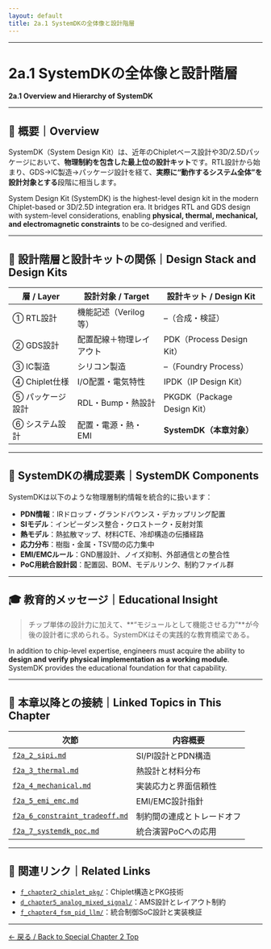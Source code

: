 ```yaml
---
layout: default
title: 2a.1 SystemDKの全体像と設計階層
---
```


---

# 2a.1 SystemDKの全体像と設計階層  
**2a.1 Overview and Hierarchy of SystemDK**

---

## 📘 概要｜Overview

SystemDK（System Design Kit）は、近年のChipletベース設計や3D/2.5Dパッケージにおいて、**物理制約を包含した最上位の設計キット**です。RTL設計から始まり、GDS→IC製造→パッケージ設計を経て、**実際に“動作するシステム全体”を設計対象とする**段階に相当します。

System Design Kit (SystemDK) is the highest-level design kit in the modern Chiplet-based or 3D/2.5D integration era. It bridges RTL and GDS design with system-level considerations, enabling **physical, thermal, mechanical, and electromagnetic constraints** to be co-designed and verified.

---

## 🧭 設計階層と設計キットの関係｜Design Stack and Design Kits

| 層 / Layer | 設計対象 / Target | 設計キット / Design Kit |
|------------|------------------|---------------------------|
| ① RTL設計 | 機能記述（Verilog等） | –（合成・検証） |
| ② GDS設計 | 配置配線＋物理レイアウト | PDK（Process Design Kit） |
| ③ IC製造 | シリコン製造 | –（Foundry Process） |
| ④ Chiplet仕様 | I/O配置・電気特性 | IPDK（IP Design Kit） |
| ⑤ パッケージ設計 | RDL・Bump・熱設計 | PKGDK（Package Design Kit） |
| ⑥ システム設計 | 配置・電源・熱・EMI | **SystemDK（本章対象）** |

---

## 🔗 SystemDKの構成要素｜SystemDK Components

SystemDKは以下のような物理層制約情報を統合的に扱います：

- **PDN情報**：IRドロップ・グランドバウンス・デカップリング配置  
- **SIモデル**：インピーダンス整合・クロストーク・反射対策  
- **熱モデル**：熱拡散マップ、材料CTE、冷却構造の伝播経路  
- **応力分布**：樹脂・金属・TSV間の応力集中  
- **EMI/EMCルール**：GND層設計、ノイズ抑制、外部通信との整合性  
- **PoC用統合設計図**：配置図、BOM、モデルリンク、制約ファイル群

---

## 🎓 教育的メッセージ｜Educational Insight

> チップ単体の設計力に加えて、**“モジュールとして機能させる力”**が今後の設計者に求められる。SystemDKはその実践的な教育橋梁である。

In addition to chip-level expertise, engineers must acquire the ability to **design and verify physical implementation as a working module**. SystemDK provides the educational foundation for that capability.

---

## 🧩 本章以降との接続｜Linked Topics in This Chapter

| 次節 | 内容概要 |
|------|-----------|
| [`f2a_2_sipi.md`](f2a_2_sipi.md) | SI/PI設計とPDN構造 |
| [`f2a_3_thermal.md`](f2a_3_thermal.md) | 熱設計と材料分布 |
| [`f2a_4_mechanical.md`](f2a_4_mechanical.md) | 実装応力と界面信頼性 |
| [`f2a_5_emi_emc.md`](f2a_5_emi_emc.md) | EMI/EMC設計指針 |
| [`f2a_6_constraint_tradeoff.md`](f2a_6_constraint_tradeoff.md) | 制約間の連成とトレードオフ |
| [`f2a_7_systemdk_poc.md`](f2a_7_systemdk_poc.md) | 統合演習PoCへの応用 |

---

## 🔗 関連リンク｜Related Links

- [`f_chapter2_chiplet_pkg/`](../f_chapter2_chiplet_pkg/)：Chiplet構造とPKG技術
- [`d_chapter5_analog_mixed_signal/`](../d_chapter5_analog_mixed_signal/)：AMS設計とレイアウト制約
- [`f_chapter4_fsm_pid_llm/`](../f_chapter4_fsm_pid_llm/)：統合制御SoC設計と実装検証

---

[← 戻る / Back to Special Chapter 2 Top](../README.md)
